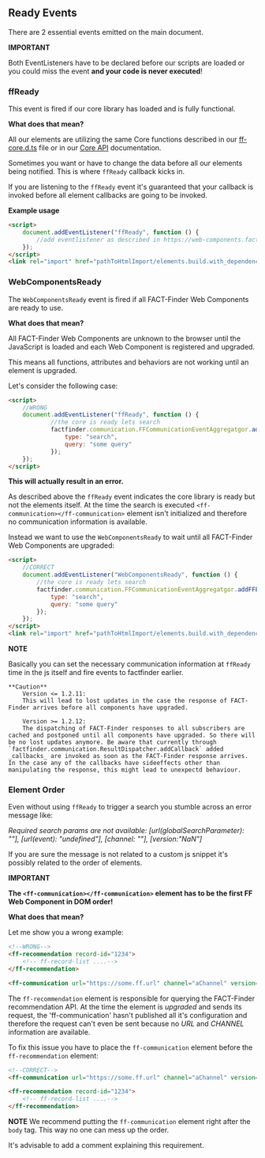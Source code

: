 ## Ready Events
There are 2 essential events emitted on the main document.

**IMPORTANT**

Both EventListeners have to be declared before our scripts are loaded or you could miss the event **and your code is never executed**!

### ffReady
This event is fired if our core library has loaded and is fully functional.

**What does that mean?**

All our elements are utilizing the same Core functions described in our [ff-core.d.ts](https://github.com/FACT-Finder-Web-Components/ff-web-components/blob/master/dist/ff-core.d.ts) file or in our [Core API](https://web-components.fact-finder.de/api/core-result-dispatcher) documentation.

Sometimes you want or have to change the data before all our elements being notified. This is where `ffReady` callback kicks in.

If you are listening to the `ffReady` event it's guaranteed that your callback is invoked before all element callbacks are going to be invoked.

**Example usage**
```html
<script>
    document.addEventListener("ffReady", function () {
        //add eventlistener as described in https://web-components.fact-finder.de/api/core-result-dispatcher
    });
</script>
<link rel="import" href="pathToHtmlImport/elements.build.with_dependencies.html">
```

### WebComponentsReady
The `WebComponentsReady` event is fired if all FACT-Finder Web Components are ready to use.

**What does that mean?**

All FACT-Finder Web Components are unknown to the browser until the JavaScript is loaded and each Web Component is registered and upgraded.

This means all functions, attributes and behaviors are not working until an element is upgraded.

Let's consider the following case:
```html
<script>
    //WRONG
    document.addEventListener("ffReady", function () {
            //the core is ready lets search
            factfinder.communication.FFCommunicationEventAggregatgor.addFFEvent({
                type: "search",
                query: "some query"
            });
    });
</script>
```

**This will actually result in an error.**

As described above the `ffReady` event indicates the core library is ready but not the elements itself. At the time the search is executed `<ff-communication></ff-communication>` element isn't initialized and therefore no communication information is available.

Instead we want to use the `WebComponentsReady` to wait until all FACT-Finder Web Components are upgraded:
```html
<script>
    //CORRECT
    document.addEventListener("WebComponentsReady", function () {
        //the core is ready lets search
        factfinder.communication.FFCommunicationEventAggregatgor.addFFEvent({
            type: "search",
            query: "some query"
        });
    });
</script>
<link rel="import" href="pathToHtmlImport/elements.build.with_dependencies.html">
```

**NOTE**

Basically you can set the necessary communication information at `ffReady` time in the js itself and fire events to factfinder earlier.

    **Caution**
        Version <= 1.2.11:
        This will lead to lost updates in the case the response of FACT-Finder arrives before all components have upgraded.
        
        Version >= 1.2.12:
        The dispatching of FACT-Finder responses to all subscribers are cached and postponed until all components have upgraded. So there will be no lost updates anymore. Be aware that currently through `factfinder.communication.ResultDispatcher.addCallback` added _callbacks_ are invoked as soon as the FACT-Finder response arrives. In the case any of the callbacks have sideeffects other than manipulating the response, this might lead to unexpectd behaviour.


### Element Order
Even without using `ffReady` to trigger a search you stumble across an error message like:

_Required search params are not available: [url(globalSearchParameter): ""], [url(event): "undefined"], [channel: ""], [version:"NaN"]_

If you are sure the message is not related to a custom js snippet it's possibly related to the order of elements.

**IMPORTANT**

**The `<ff-communication></ff-communication>` element has to be the first FF Web Component in DOM order!**

**What does that mean?**

Let me show you a wrong example:

```html
<!--WRONG-->
<ff-recommendation record-id="1234">
    <!-- ff-record-list ....-->
</ff-recommendation>

<ff-communication url="https://some.ff.url" channel="aChannel" version="7.2"></ff-communication>
```

The `ff-recommendation` element is responsible for querying the FACT-Finder recommendation API. At the time the element is _upgraded_ and sends its request, the 'ff-communication' hasn't published all it's configuration and therefore the request can't even be sent because no _URL_ and _CHANNEL_ information are available.

To fix this issue you have to place the `ff-communication` element before the `ff-recommendation` element:
```html
<!--CORRECT-->
<ff-communication url="https://some.ff.url" channel="aChannel" version="7.2"></ff-communication>

<ff-recommendation record-id="1234">
    <!-- ff-record-list ....-->
</ff-recommendation>
```

**NOTE**
We recommend putting the `ff-communication` element right after the `body` tag. This way no one can mess up the order.

It's advisable to add a comment explaining this requirement.
